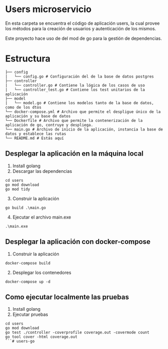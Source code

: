 # Users microservicio

En esta carpeta se encuentra el código de aplicación users, la cual provee los métodos para la creación de usuarios y autenticación de los mismos.

Este proyecto hace uso de del mod de go para la gestión de dependencias.

# Estructura
````
├── config
|   └── config.go # Configuración del de la base de datos postgres
├── controller 
|   └── controller.go # Contiene la lógica de los casos de uso
|   └── controller_test.go # Contiene los test unitarios de la aplicación
├── model 
|   └── model.go # Contiene los modelos tanto de la base de datos, como de los dtos
└── docker-compose.yml # Archivo que permite el despligue único de la aplicación y su base de datos
└── Dockerfile # Archivo que permite la contenerización de la aplicación de go, contruye y despliega.
└── main.go # Archivo de inicio de la aplicación, instancia la base de datos y establece las rutas
└── README.md # Estás aquí
````

## Desplegar la aplicación en la máquina local

1. Install golang
2. Descargar las dependencias
```
cd users
go mod download
go mod tidy
```
3. Construir la aplicación
```
go build .\main.go
```
4. Ejecutar el archivo main.exe
```
.\main.exe
```

## Desplegar la aplicación con docker-compose

1. Construir la aplicación
```
docker-compose build
```
2. Desplegar los contenedores
```
docker-compose up -d
```

## Como ejecutar localmente las pruebas

1. Install golang
2. Ejecutar pruebas
```
cd users
go mod download
go test ./controller -coverprofile coverage.out -covermode count
go tool cover -html coverage.out
```# users-go
